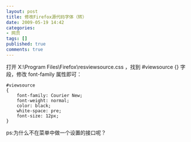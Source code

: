 ```yaml
---
layout: post
title: 修改Firefox源代码字体（转）
date: 2009-05-19 14:42
categories:
- 网页
tags: []
published: true
comments: true
---
```

打开 X:\Program Files\Firefox\resviewsource.css ，找到 #viewsource {} 字段，修改 font-family 属性即可：

    #viewsource
    {
        font-family: Courier New;
        font-weight: normal;
        color: black;
        white-space: pre;
        font-size: 12px;
    }

ps:为什么不在菜单中做一个设置的接口呢？




